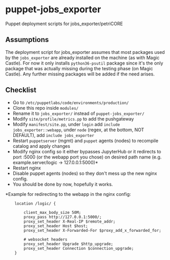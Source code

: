 # puppet-jobs_exporter
Puppet deployment scripts for jobs_exporter/petriCORE

## Assumptions
The deployment script for jobs_exporter assumes that most packages used by the `jobs_exporter` are already installed on the machine (as with Magic Castle). For now 
it only installs `python36-psutil` package since it's the only package that was actually missing during the testing phase (on Magic Castle). Any further missing packages
will be added if the need arises.


## Checklist
- Go to `/etc/puppetlabs/code/environments/production/`
- Clone this repo inside `modules/`
- Rename it to `jobs_exporter/` instead of `puppet-jobs_exporter/`
- Modify `site/profile/metrics.pp` to add the pushgateway
- Modify `manifest/site.pp`, under `login` add `include jobs_exporter::webapp`, under `node` (regex, at the bottom, NOT DEFAULT), add `include jobs_exporter`
- Restart `puppetserver` (mgmt) and `puppet` agents (nodes) to recompile catalog and apply changes
- Modify nginx config so it either bypasses JupyterHub or it redirects to port :5000 (or the webapp port you chose) on desired path name (e.g. example.server/logic -> 127.0.0.1:5000)*
- Restart nginx
- Disable puppet agents (nodes) so they don't mess up the new nginx config.
- You should be done by now, hopefully it works.


*Example for redirecting to the webapp in the nginx config:

        location /logic/ {
    
            client_max_body_size 50M;
            proxy_pass http://127.0.0.1:5000/;
            proxy_set_header X-Real-IP $remote_addr;
            proxy_set_header Host $host;
            proxy_set_header X-Forwarded-For $proxy_add_x_forwarded_for;
    
            # websocket headers
            proxy_set_header Upgrade $http_upgrade;
            proxy_set_header Connection $connection_upgrade;
        }
